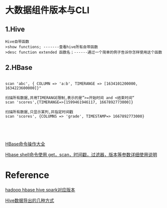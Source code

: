 # 大数据组件版本与CLI

## 1.Hive

```shell
Hive自带函数
>show functions; -------查看hive所有自带函数
>desc function extended 函数名；------通过一个简单的例子告诉你怎样使用这个函数
```







## 2.HBase



```shell

scan 'abc', { COLUMN => 'a:b', TIMERANGE => [1634101200000, 1634223600000]}"

扫描所有数据,并用TIMERANGE限制,表示的是”>=开始时间 and <结束时间“
scan 'scores',{TIMERANGE=>[1599461946117, 1667892773000]}

扫描所有数据,只显示某列,并指定时间戳
scan 'scores', {COLUMNS => 'grade', TIMESTAMP=> 1667892773000}





```







[HBase命令操作大全](https://blog.csdn.net/xiaoxaoyu/article/details/111312468)

[Hbase shell命令使用 get，scan，时间戳，过滤器，版本等参数详细使用说明](https://blog.csdn.net/qq_41712271/article/details/108465612)







# Reference

[hadoop hbase hive spark对应版本](https://www.tqwba.com/x_d/jishu/73706.html)

[Hive数据导出的几种方式](https://www.cnblogs.com/sheng-sjk/p/13940642.html)